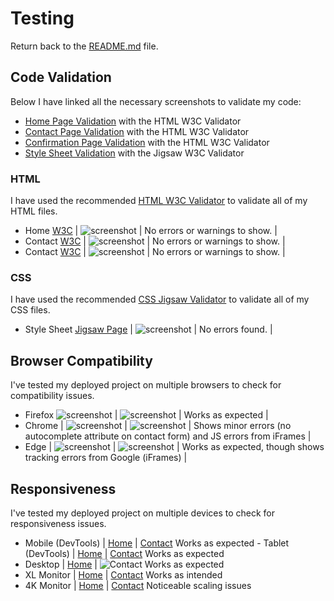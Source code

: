 # Testing

Return back to the [README.md](README.md) file.


## Code Validation


Below I have linked all the necessary screenshots to validate my code:
- [Home Page Validation](documentation/testing/indexcheck.png) with the HTML W3C Validator
- [Contact Page Validation](documentation/testing/contactcheck.png) with the HTML W3C Validator
- [Confirmation Page Validation](documentation/testing/confirmationcheck.png) with the HTML W3C Validator
- [Style Sheet Validation](documentation/testing/csscheck.png) with the Jigsaw W3C Validator

### HTML

I have used the recommended [HTML W3C Validator](https://validator.w3.org) to validate all of my HTML files.

- Home [W3C](https://validator.w3.org/nu/?doc=https%3A%2F%2Fconor-timmis.github.io%2FTimmys%2Findex.html) | ![screenshot](documentation/testing/indexcheck.png) | No errors or warnings to show. |
- Contact [W3C](https://validator.w3.org/nu/?doc=https%3A%2F%2Fconor-timmis.github.io%2FTimmys%2Fcontact.html) | ![screenshot](documentation/testing/contactcheck.png) | No errors or warnings to show. |
- Contact [W3C](https://validator.w3.org/nu/?doc=https%3A%2F%2Fconor-timmis.github.io%2FTimmys%2Fconfirmation.html) | ![screenshot](documentation/testing/confirmationcheck.png) | No errors or warnings to show. |


### CSS


I have used the recommended [CSS Jigsaw Validator](https://jigsaw.w3.org/css-validator) to validate all of my CSS files.

- Style Sheet [Jigsaw Page](http://jigsaw.w3.org/css-validator/validator?lang=en&profile=css3svg&uri=https%3A%2F%2Fconor-timmis.github.io%2FTimmys%2F&usermedium=all&vextwarning=&warning=1) | ![screenshot](documentation/testing/csscheck.png) | No errors found. |


## Browser Compatibility


I've tested my deployed project on multiple browsers to check for compatibility issues.

- Firefox ![screenshot](documentation/compatibility/firefoxindex.png) | ![screenshot](documentation/compatibility/firefoxcontact.png) | Works as expected |
- Chrome | ![screenshot](documentation/compatibility/chromeindex.png) | ![screenshot](documentation/compatibility/chromecontact.png) | Shows minor errors (no autocomplete attribute on contact form) and JS errors from iFrames |
- Edge | ![screenshot](documentation/compatibility/edgeindex.png) | ![screenshot](documentation/compatibility/edgecontact.png) | Works as expected, though shows tracking errors from Google (iFrames) |


## Responsiveness


I've tested my deployed project on multiple devices to check for responsiveness issues.

- Mobile (DevTools) | [Home](documentation/responsiveness/responsive/mobilehome.png) | [Contact](documentation/responsiveness/responsive/mobilecontact.png) Works as expected                             - Tablet (DevTools) | [Home](documentation/responsiveness/responsive/tablethome.png) | [Contact](documentation/responsiveness/responsive/tabletcontact.png) Works as expected
- Desktop | [Home](documentation/responsiveness/desktophome.png) | ![Contact](documentation/responsiveness/desktopcontact.png) Works as expected
- XL Monitor | [Home](documentation/responsiveness/xlhome.png) | [Contact](documentation/responsiveness/xlcontact.png) Works as intended
- 4K Monitor | [Home](documentation/responsiveness/4khome) | [Contact](documentation/responsiveness/4kcontact) Noticeable scaling issues
